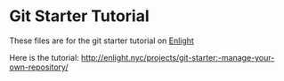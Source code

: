# Git Starter Tutorial
These files are for the git starter tutorial on [Enlight](http://enlight.nyc/)

Here is the tutorial: http://enlight.nyc/projects/git-starter:-manage-your-own-repository/
